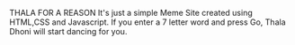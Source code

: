 THALA FOR A REASON
It's just a simple Meme Site created using HTML,CSS and Javascript.
If you enter a 7 letter word and press Go, Thala Dhoni will start dancing for you.
